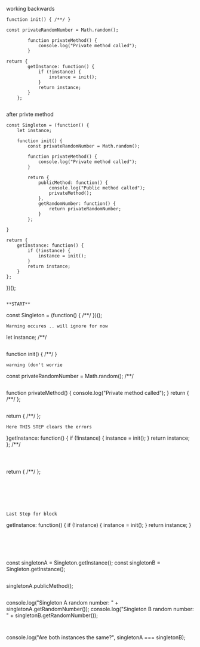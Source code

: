 working backwards




```
function init() { /**/ }
```

```
const privateRandomNumber = Math.random();

        function privateMethod() {
            console.log("Private method called");
        }
```




```
return {
        getInstance: function() {
            if (!instance) {
                instance = init();
            }
            return instance;
        }
    };
```



```
```



after privte method
```
const Singleton = (function() {
    let instance;

    function init() {
        const privateRandomNumber = Math.random();

        function privateMethod() {
            console.log("Private method called");
        }

        return {
            publicMethod: function() {
                console.log("Public method called");
                privateMethod();
            },
            getRandomNumber: function() {
                return privateRandomNumber;
            }
        };
``` 
    }

    return {
        getInstance: function() {
            if (!instance) {
                instance = init();
            }
            return instance;
        }
    };
})();
```

**START**

```
const Singleton = (function() { /**/ })();
```
Warning occures .. will ignore for now
```
let instance;
/**/
```

```
function init() { /**/ }
```
warning (don't worrie
```
const privateRandomNumber = Math.random();
/**/
```

```
function privateMethod() {
 console.log("Private method called");
}
return { /**/ };
```

```
return { /**/ };
```
Here THIS STEP clears the errors
```
}getInstance: function() {
 if (!instance) {
     instance = init();
     }
     return instance;
};
/**/
```



```
return {
/**/ 
};
```






Last Step for block
```
getInstance: function() {
  if (!instance) {
    instance = init();
   }
   return instance;
}
```





```
const singletonA = Singleton.getInstance();
const singletonB = Singleton.getInstance();
```

```
singletonA.publicMethod();
```

```
console.log("Singleton A random number: " + singletonA.getRandomNumber());
console.log("Singleton B random number: " + singletonB.getRandomNumber());
```


```
console.log("Are both instances the same?", singletonA === singletonB);
```

